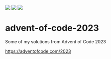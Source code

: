 ![](https://img.shields.io/badge/day%20📅-20-blue)
![](https://img.shields.io/badge/days%20completed-9-red)
![](https://img.shields.io/badge/stars%20⭐-18-yellow)

# advent-of-code-2023

Some of my solutions from Advent of Code 2023

https://adventofcode.com/2023